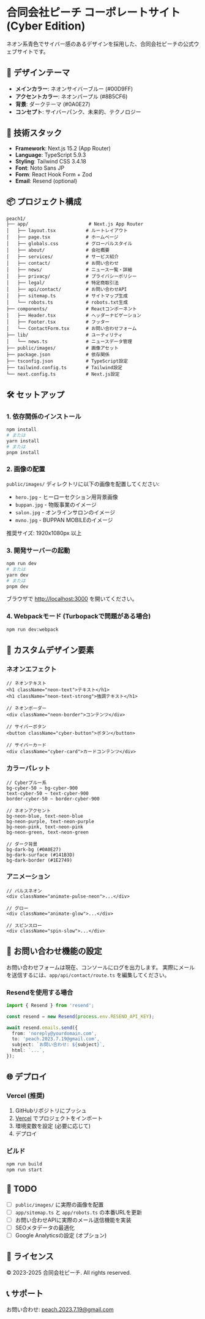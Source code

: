 # 合同会社ピーチ コーポレートサイト (Cyber Edition)

ネオン系青色でサイバー感のあるデザインを採用した、合同会社ピーチの公式ウェブサイトです。

## 🎨 デザインテーマ

- **メインカラー**: ネオンサイバーブルー (#00D9FF)
- **アクセントカラー**: ネオンパープル (#8B5CF6)
- **背景**: ダークテーマ (#0A0E27)
- **コンセプト**: サイバーパンク、未来的、テクノロジー

## 🚀 技術スタック

- **Framework**: Next.js 15.2 (App Router)
- **Language**: TypeScript 5.9.3
- **Styling**: Tailwind CSS 3.4.18
- **Font**: Noto Sans JP
- **Form**: React Hook Form + Zod
- **Email**: Resend (optional)

## 📦 プロジェクト構成

```
peach1/
├── app/                      # Next.js App Router
│   ├── layout.tsx           # ルートレイアウト
│   ├── page.tsx             # ホームページ
│   ├── globals.css          # グローバルスタイル
│   ├── about/               # 会社概要
│   ├── services/            # サービス紹介
│   ├── contact/             # お問い合わせ
│   ├── news/                # ニュース一覧・詳細
│   ├── privacy/             # プライバシーポリシー
│   ├── legal/               # 特定商取引法
│   ├── api/contact/         # お問い合わせAPI
│   ├── sitemap.ts           # サイトマップ生成
│   └── robots.ts            # robots.txt生成
├── components/              # Reactコンポーネント
│   ├── Header.tsx           # ヘッダーナビゲーション
│   ├── Footer.tsx           # フッター
│   └── ContactForm.tsx      # お問い合わせフォーム
├── lib/                     # ユーティリティ
│   └── news.ts              # ニュースデータ管理
├── public/images/           # 画像アセット
├── package.json             # 依存関係
├── tsconfig.json            # TypeScript設定
├── tailwind.config.ts       # Tailwind設定
└── next.config.ts           # Next.js設定
```

## 🛠️ セットアップ

### 1. 依存関係のインストール

```bash
npm install
# または
yarn install
# または
pnpm install
```

### 2. 画像の配置

`public/images/` ディレクトリに以下の画像を配置してください:

- `hero.jpg` - ヒーローセクション用背景画像
- `buppan.jpg` - 物販事業のイメージ
- `salon.jpg` - オンラインサロンのイメージ
- `mvno.jpg` - BUPPAN MOBILEのイメージ

推奨サイズ: 1920x1080px 以上

### 3. 開発サーバーの起動

```bash
npm run dev
# または
yarn dev
# または
pnpm dev
```

ブラウザで [http://localhost:3000](http://localhost:3000) を開いてください。

### 4. Webpackモード (Turbopackで問題がある場合)

```bash
npm run dev:webpack
```

## 🎨 カスタムデザイン要素

### ネオンエフェクト

```tsx
// ネオンテキスト
<h1 className="neon-text">テキスト</h1>
<h1 className="neon-text-strong">強調テキスト</h1>

// ネオンボーダー
<div className="neon-border">コンテンツ</div>

// サイバーボタン
<button className="cyber-button">ボタン</button>

// サイバーカード
<div className="cyber-card">カードコンテンツ</div>
```

### カラーパレット

```tsx
// Cyberブルー系
bg-cyber-50 ~ bg-cyber-900
text-cyber-50 ~ text-cyber-900
border-cyber-50 ~ border-cyber-900

// ネオンアクセント
bg-neon-blue, text-neon-blue
bg-neon-purple, text-neon-purple
bg-neon-pink, text-neon-pink
bg-neon-green, text-neon-green

// ダーク背景
bg-dark-bg (#0A0E27)
bg-dark-surface (#141B3D)
bg-dark-border (#1E2749)
```

### アニメーション

```tsx
// パルスネオン
<div className="animate-pulse-neon">...</div>

// グロー
<div className="animate-glow">...</div>

// スピンスロー
<div className="spin-slow">...</div>
```

## 📧 お問い合わせ機能の設定

お問い合わせフォームは現在、コンソールにログを出力します。
実際にメールを送信するには、`app/api/contact/route.ts` を編集してください。

### Resendを使用する場合

```typescript
import { Resend } from 'resend';

const resend = new Resend(process.env.RESEND_API_KEY);

await resend.emails.send({
  from: 'noreply@yourdomain.com',
  to: 'peach.2023.7.19@gmail.com',
  subject: `お問い合わせ: ${subject}`,
  html: `...`,
});
```

## 🌐 デプロイ

### Vercel (推奨)

1. GitHubリポジトリにプッシュ
2. [Vercel](https://vercel.com) でプロジェクトをインポート
3. 環境変数を設定 (必要に応じて)
4. デプロイ

### ビルド

```bash
npm run build
npm run start
```

## 📝 TODO

- [ ] `public/images/` に実際の画像を配置
- [ ] `app/sitemap.ts` と `app/robots.ts` の本番URLを更新
- [ ] お問い合わせAPIに実際のメール送信機能を実装
- [ ] SEOメタデータの最適化
- [ ] Google Analyticsの設定 (オプション)

## 📄 ライセンス

© 2023-2025 合同会社ピーチ. All rights reserved.

## 📞 サポート

お問い合わせ: peach.2023.7.19@gmail.com
